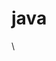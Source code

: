 # java
<!DOCTYPE html>\
<html lang="en">
<head>
<meta charset="utf-8">
<script src=”script.js”>
var myfirstName = "Lismel";
var myLastName = "Rodriguez";
var myAge = "33";

var number = 5; // in-line comment
</head>
/* 
alert (“My name is Lismel Rodriguez”);
alert (“I am 33 years old”);
*/
This class has been challenging so far, but I am not giving up. 
  </script>
</head>
<body></body>
</html>
